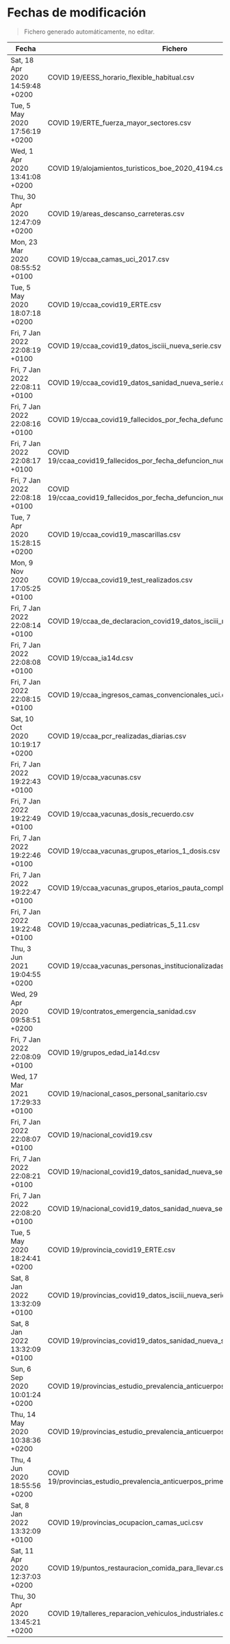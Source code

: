 # Fechas de modificación

> Fichero generado automáticamente, no editar.

| Fecha                           | Fichero                  |
|---------------------------------|--------------------------|
| Sat, 18 Apr 2020 14:59:48 +0200  | COVID 19/EESS_horario_flexible_habitual.csv |
| Tue, 5 May 2020 17:56:19 +0200  | COVID 19/ERTE_fuerza_mayor_sectores.csv |
| Wed, 1 Apr 2020 13:41:08 +0200  | COVID 19/alojamientos_turisticos_boe_2020_4194.csv |
| Thu, 30 Apr 2020 12:47:09 +0200  | COVID 19/areas_descanso_carreteras.csv |
| Mon, 23 Mar 2020 08:55:52 +0100  | COVID 19/ccaa_camas_uci_2017.csv |
| Tue, 5 May 2020 18:07:18 +0200  | COVID 19/ccaa_covid19_ERTE.csv |
| Fri, 7 Jan 2022 22:08:19 +0100  | COVID 19/ccaa_covid19_datos_isciii_nueva_serie.csv |
| Fri, 7 Jan 2022 22:08:11 +0100  | COVID 19/ccaa_covid19_datos_sanidad_nueva_serie.csv |
| Fri, 7 Jan 2022 22:08:16 +0100  | COVID 19/ccaa_covid19_fallecidos_por_fecha_defuncion_nueva_serie.csv |
| Fri, 7 Jan 2022 22:08:17 +0100  | COVID 19/ccaa_covid19_fallecidos_por_fecha_defuncion_nueva_serie_long.csv |
| Fri, 7 Jan 2022 22:08:18 +0100  | COVID 19/ccaa_covid19_fallecidos_por_fecha_defuncion_nueva_serie_original.csv |
| Tue, 7 Apr 2020 15:28:15 +0200  | COVID 19/ccaa_covid19_mascarillas.csv |
| Mon, 9 Nov 2020 17:05:25 +0100  | COVID 19/ccaa_covid19_test_realizados.csv |
| Fri, 7 Jan 2022 22:08:14 +0100  | COVID 19/ccaa_de_declaracion_covid19_datos_isciii_nueva_serie.csv |
| Fri, 7 Jan 2022 22:08:08 +0100  | COVID 19/ccaa_ia14d.csv |
| Fri, 7 Jan 2022 22:08:15 +0100  | COVID 19/ccaa_ingresos_camas_convencionales_uci.csv |
| Sat, 10 Oct 2020 10:19:17 +0200  | COVID 19/ccaa_pcr_realizadas_diarias.csv |
| Fri, 7 Jan 2022 19:22:43 +0100  | COVID 19/ccaa_vacunas.csv |
| Fri, 7 Jan 2022 19:22:49 +0100  | COVID 19/ccaa_vacunas_dosis_recuerdo.csv |
| Fri, 7 Jan 2022 19:22:46 +0100  | COVID 19/ccaa_vacunas_grupos_etarios_1_dosis.csv |
| Fri, 7 Jan 2022 19:22:47 +0100  | COVID 19/ccaa_vacunas_grupos_etarios_pauta_completa.csv |
| Fri, 7 Jan 2022 19:22:48 +0100  | COVID 19/ccaa_vacunas_pediatricas_5_11.csv |
| Thu, 3 Jun 2021 19:04:55 +0200  | COVID 19/ccaa_vacunas_personas_institucionalizadas.csv |
| Wed, 29 Apr 2020 09:58:51 +0200  | COVID 19/contratos_emergencia_sanidad.csv |
| Fri, 7 Jan 2022 22:08:09 +0100  | COVID 19/grupos_edad_ia14d.csv |
| Wed, 17 Mar 2021 17:29:33 +0100  | COVID 19/nacional_casos_personal_sanitario.csv |
| Fri, 7 Jan 2022 22:08:07 +0100  | COVID 19/nacional_covid19.csv |
| Fri, 7 Jan 2022 22:08:21 +0100  | COVID 19/nacional_covid19_datos_sanidad_nueva_serie.csv |
| Fri, 7 Jan 2022 22:08:20 +0100  | COVID 19/nacional_covid19_datos_sanidad_nueva_serie_grupos_edad.csv |
| Tue, 5 May 2020 18:24:41 +0200  | COVID 19/provincia_covid19_ERTE.csv |
| Sat, 8 Jan 2022 13:32:09 +0100  | COVID 19/provincias_covid19_datos_isciii_nueva_serie.csv |
| Sat, 8 Jan 2022 13:32:09 +0100  | COVID 19/provincias_covid19_datos_sanidad_nueva_serie.csv |
| Sun, 6 Sep 2020 10:01:24 +0200  | COVID 19/provincias_estudio_prevalencia_anticuerpos_final.csv |
| Thu, 14 May 2020 10:38:36 +0200  | COVID 19/provincias_estudio_prevalencia_anticuerpos_primera_ronda.csv |
| Thu, 4 Jun 2020 18:55:56 +0200  | COVID 19/provincias_estudio_prevalencia_anticuerpos_primera_y_segunda_ronda.csv |
| Sat, 8 Jan 2022 13:32:09 +0100  | COVID 19/provincias_ocupacion_camas_uci.csv |
| Sat, 11 Apr 2020 12:37:03 +0200  | COVID 19/puntos_restauracion_comida_para_llevar.csv |
| Thu, 30 Apr 2020 13:45:21 +0200  | COVID 19/talleres_reparacion_vehiculos_industriales.csv |
